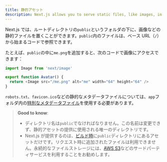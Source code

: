 ```yaml
---
title: 静的アセット
description: Next.js allows you to serve static files, like images, in the public directory. You can learn how it works here.
---
```


Next.js では、ルートディレクトリの`public`というフォルダの下に、画像などの静的ファイルを置くことができます。`public`内のファイルは、ベース URL（`/`）から始まるコードで参照できます。

たとえば、`public`の中に`me.png`を追加すると、次のコードで画像にアクセスできます：

```js title="Avatar.js"
import Image from 'next/image'

export function Avatar() {
  return <Image src="/me.png" alt="me" width="64" height="64" />
}
```

`robots.txt`、`favicon.ico`などの静的なメタデータファイルについては、`app`フォルダ内の[特別なメタデータファイル](/docs/app-router/api-reference/file-conventions/metadata)を使用する必要があります。

> **Good to know**:
>
> - ディレクトリ名は`public`でなければなりません。この名前は変更できず、静的アセットの提供に使用される唯一のディレクトリです。
> - Next.js が提供するのは、[ビルド時](/docs/app-router/api-reference/next-cli#build)に`public`ディレクトリにあるアセットだけです。リクエスト時に追加されたファイルは利用できません。永続的なファイルストレージには、[AWS S3](https://aws.amazon.com/s3/)などのサードパーティサービスを利用することをお勧めします。
